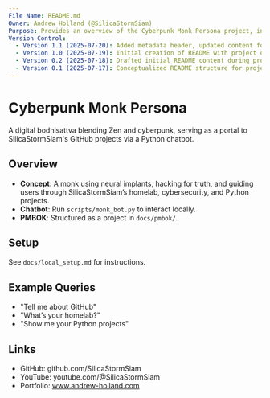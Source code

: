 ```yaml
---
File Name: README.md
Owner: Andrew Holland (@SilicaStormSiam)
Purpose: Provides an overview of the Cyberpunk Monk Persona project, including concept, chatbot functionality, setup instructions, and links to SilicaStormSiam's portfolio.
Version Control:
  - Version 1.1 (2025-07-20): Added metadata header, updated content for CPM - Chat Bot project, ensured consistency with PMBOK structure.
  - Version 1.0 (2025-07-19): Initial creation of README with project overview and setup.
  - Version 0.2 (2025-07-18): Drafted initial README content during project planning.
  - Version 0.1 (2025-07-17): Conceptualized README structure for project introduction.
---
```


# Cyberpunk Monk Persona

A digital bodhisattva blending Zen and cyberpunk, serving as a portal to SilicaStormSiam's GitHub projects via a Python chatbot.

## Overview
- **Concept**: A monk using neural implants, hacking for truth, and guiding users through SilicaStormSiam’s homelab, cybersecurity, and Python projects.
- **Chatbot**: Run `scripts/monk_bot.py` to interact locally.
- **PMBOK**: Structured as a project in `docs/pmbok/`.

## Setup
See `docs/local_setup.md` for instructions.

## Example Queries
- "Tell me about GitHub"
- "What’s your homelab?"
- "Show me your Python projects"

## Links
- GitHub: github.com/SilicaStormSiam
- YouTube: youtube.com/@SilicaStormSiam
- Portfolio: www.andrew-holland.com
